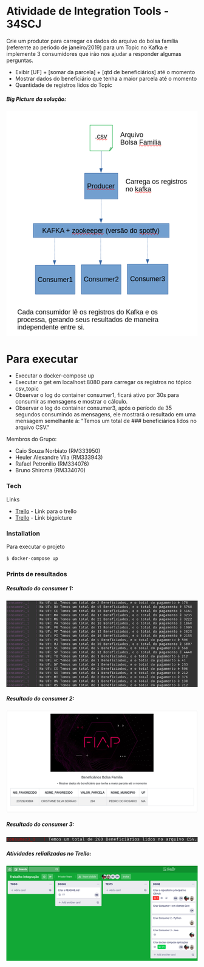 # Atividade de Integration Tools - 34SCJ

Crie um produtor para carregar os dados do arquivo do bolsa família (referente ao período de janeiro/2019) para um Topic no Kafka e implemente 3 consumidores que irão nos ajudar a responder algumas perguntas.

  - Exibir [UF] + [somar da parcela] + [qtd de beneficiários] até o momento
  - Mostrar dados do beneficiário que tenha a maior parcela até o momento
  - Quantidade de registros lidos do Topic

##### Big Picture da solução:
![picture](.img/bigPicture.png)


# Para executar

  - Executar o docker-compose up
  - Executar o get em localhost:8080 para carregar os registros no tópico csv_topic
  - Observar o log do container consumer1, ficará ativo por 30s para consumir as mensagens e mostrar o cálculo.
  - Observar o log do container consumer3, após o período de 35 segundos consumindo as mensagens, ele mostrará o resultado em uma mensagem semelhante à: "Temos um total de ### beneficiários lidos no arquivo CSV."


Membros do Grupo:
  - Caio Souza Norbiato (RM333950)
  - Heuler Alexandre Vila (RM333943)
  - Rafael Petronilio (RM334076)
  - Bruno Shiroma (RM334070)


### Tech

Links

* [Trello](https://trello.com/b/r84eF4pp/trabalho-integra%C3%A7%C3%A3o) - Link para o trello
* [Trello](https://breakdance.github.io/breakdance/) - Link bigpicture


### Installation

Para executar o projeto

```sh
$ docker-compose up
```

### Prints de resultados
##### Resultado do consumer 1:
![picture](.img/resultadoConsumer1.png)
##### Resultado do consumer 2:
![picture](.img/resultadoConsumer2.png)
##### Resultado do consumer 3:
![picture](.img/resultadoConsumer3.png)
##### Atividades relializadas no Trello:
![picture](.img/trello.png)
 
